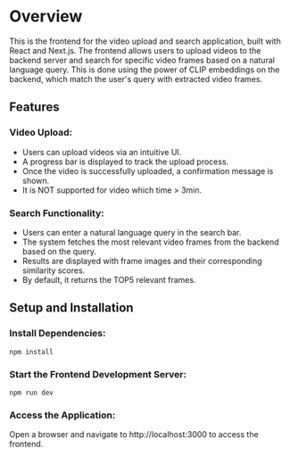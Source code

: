 # Overview
This is the frontend for the video upload and search application, built with React and Next.js. The frontend allows 
users to upload videos to the backend server and search for specific video frames based on a natural language query. 
This is done using the power of CLIP embeddings on the backend, which match the user's query with extracted video frames.

## Features
### Video Upload:
- Users can upload videos via an intuitive UI. 
- A progress bar is displayed to track the upload process. 
- Once the video is successfully uploaded, a confirmation message is shown.
- It is NOT supported for video which time > 3min.
### Search Functionality:
- Users can enter a natural language query in the search bar. 
- The system fetches the most relevant video frames from the backend based on the query. 
- Results are displayed with frame images and their corresponding similarity scores.
- By default, it returns the TOP5 relevant frames.

## Setup and Installation
### Install Dependencies:
```
npm install
```

### Start the Frontend Development Server:

```
npm run dev
```

### Access the Application: 
Open a browser and navigate to http://localhost:3000 to access the frontend.
